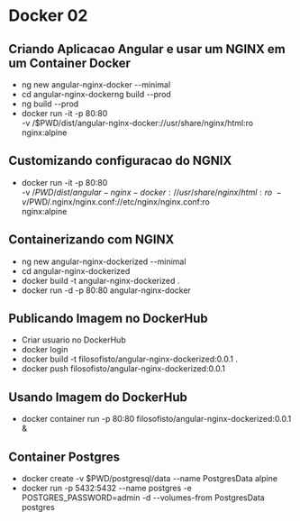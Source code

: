 # Docker 02

## Criando Aplicacao Angular e usar um NGINX em um Container Docker

- ng new angular-nginx-docker --minimal
- cd angular-nginx-dockerng build --prod
- ng build --prod
- docker run -it -p 80:80 \
    -v /$PWD/dist/angular-nginx-docker://usr/share/nginx/html:ro \
    nginx:alpine

## Customizando configuracao do NGNIX

- docker run -it -p 80:80 \
    -v /$PWD/dist/angular-nginx-docker://usr/share/nginx/html:ro \
    -v /$PWD/.nginx/nginx.conf://etc/nginx/nginx.conf:ro \
    nginx:alpine

## Containerizando com NGINX  

- ng new angular-nginx-dockerized --minimal
- cd angular-nginx-dockerized
- docker build -t angular-nginx-dockerized .
- docker run -d -p 80:80 angular-nginx-docker

## Publicando Imagem no DockerHub

- Criar usuario no DockerHub
- docker login
- docker build -t filosofisto/angular-nginx-dockerized:0.0.1 .
- docker push filosofisto/angular-nginx-dockerized:0.0.1

## Usando Imagem do DockerHub

- docker container run -p 80:80 filosofisto/angular-nginx-dockerized:0.0.1 &

## Container Postgres

- docker create -v $PWD/postgresql/data --name PostgresData alpine
- docker run -p 5432:5432 --name postgres -e POSTGRES_PASSWORD=admin -d --volumes-from PostgresData postgres

